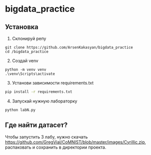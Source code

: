 # bigdata_practice
## Установка
1. Склонируй репу
```
git clone https://github.com/ArsenKakasyan/bigdata_practice
cd /bigdata_practice
```
2. Создай venv
```
python -m venv venv
.\venv\Scripts\activate
```
3. Установи зависимости requirements.txt

```sh
pip install -r requirements.txt
```

4. Запускай нужную лабораторку
```sh
python labN.py
```
## Где найти датасет?
Чтобы запустить 3 лабу, нужно скачать https://github.com/GregVial/CoMNIST/blob/master/images/Cyrillic.zip, распаковать и сохранить в директории проекта.
